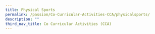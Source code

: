 ```yaml
---
title: Physical Sports
permalink: /passion/Co-Curricular-Activities-CCA/physicalsports/
description: ""
third_nav_title: Co Curricular Activities (CCA)
---
```

